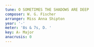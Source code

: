 ```yaml
---
tune: O SOMETIMES THE SHADOWS ARE DEEP
composer: W. G. Fischer
arranger: Miss Anna Shipton
year: '-'
meter: '8s & 7s, D. '
key: A♭ Major
anacrusis: 0
---
```

